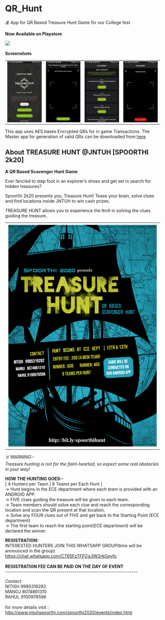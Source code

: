 # QR_Hunt
💰 App for QR Based Treasure Hunt Game for our College fest <br>

**Now Available on Playstore**

[![](https://github.com/NitishGadangi/Freemium-App/blob/master/google_play_store.png?raw=true)](https://play.google.com/store/apps/details?id=com.nitish.qrhunt)

**Screenshots**

<table>
    <tr>
     <td><kbd><img src="./screenshots/one.jpeg"></kbd></td>
     <td><kbd><img src="./screenshots/two.jpeg"></kbd></td>
     <td><kbd><img src="./screenshots/three.jpeg""></kbd></td>
     <td><kbd><img src="./screenshots/four.jpeg"></kbd></td>
    </tr>
</table>

This app uses AES bases Encrypted QRs for in game Transactions. The Master app for generation of valid QRs can be downloaded from [here](https://github.com/NitishGadangi/QR_Hunt-Master) <br>

## About TREASURE HUNT @JNTUH [SPOORTHI 2k20]
**A QR Based Scavenger Hunt Game** <br>

Ever fancied to step foot in an explorer’s shoes and get set in search for hidden treasures?

Spoorthi 2k20 presents you, Treasure Hunt! Tease your brain, solve clues and find locations inside JNTUH to win cash prizes.

TREASURE HUNT allows you to experience the thrill in solving the clues guiding the treasure..

<table>
    <tr>
     <td><kbd><img src="./screenshots/thunt.jpg"></kbd></td>
    </tr>
</table>

*☠️ WARNING:-* <br>
*Treasure hunting is not for the faint-hearted, so expect some real obstacles in your way!* <br>
 
**HOW THE HUNTING GOES:-** <br> 
[ 4 Hunters per Team | 8 Teams per Each Hunt ] <br>
-> Hunt begins in the ECE department where each team is provided with an ANDROID APP. <br>
-> FIVE clues guiding the treasure will be given to each team. <br>
-> Team members should solve each clue and reach the corresponding location and scan the QR present at that location. <br>
-> Solve any FOUR clues out of FIVE and get back to the Starting Point (ECE department) <br>
-> The first team to reach the starting point(ECE department) will be declared the winner. <br>

**REGISTRATION:** <br>
INTERESTED HUNTERS JOIN THIS WHATSAPP GROUP(time will be announced in the group) <br>
https://chat.whatsapp.com/CT65FzTFPZgJlW2rkGpyfc <br>
<br>
**REGISTRATION FEE CAN BE PAID ON THE DAY OF EVENT**
<br>
               -------------------------------------------------------------------

*Contact* <br>
NITISH 9985319282 <br>
MANOJ 8074861310 <br>
RAHUL 9100976596 <br>
<br>
for more details visit : http://www.jntuhspoorthi.com/spoorthi2020/events/index.html
